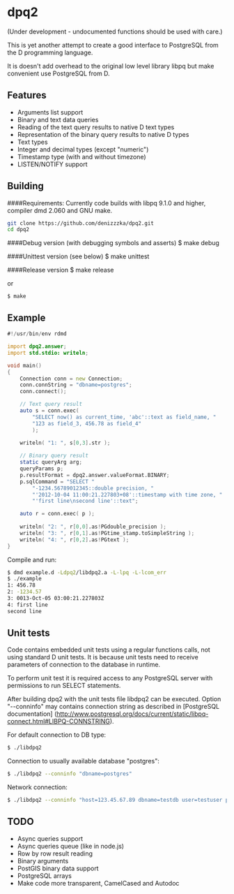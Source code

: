 dpq2
====

(Under development - undocumented functions should be used with care.)

This is yet another attempt to create a good interface to PostgreSQL from the 
D programming language.

It is doesn't add overhead to the original low level library libpq but
make convenient use PostgreSQL from D.

Features
--------

* Arguments list support
* Binary and text data queries
* Reading of the text query results to native D text types
* Representation of the binary query results to native D types
 * Text types
 * Integer and decimal types (except "numeric")
 * Timestamp type (with and without timezone)
* LISTEN/NOTIFY support

Building
--------

####Requirements:
Currently code builds with libpq 9.1.0 and higher, compiler dmd 2.060 and GNU make.
```sh
git clone https://github.com/denizzzka/dpq2.git
cd dpq2
```

####Debug version (with debugging symbols and asserts)
    $ make debug

####Unittest version (see below)
    $ make unittest

####Release version
    $ make release

or

    $ make

Example
-------

```D
#!/usr/bin/env rdmd

import dpq2.answer;
import std.stdio: writeln;

void main()
{
    Connection conn = new Connection;
    conn.connString = "dbname=postgres";
    conn.connect();

    // Text query result
    auto s = conn.exec(
        "SELECT now() as current_time, 'abc'::text as field_name, "
        "123 as field_3, 456.78 as field_4"
        );
        
    writeln( "1: ", s[0,3].str );

    // Binary query result
    static queryArg arg;
    queryParams p;
    p.resultFormat = dpq2.answer.valueFormat.BINARY;
    p.sqlCommand = "SELECT "
        "-1234.56789012345::double precision, "
        "'2012-10-04 11:00:21.227803+08'::timestamp with time zone, "
        "'first line\nsecond line'::text";

    auto r = conn.exec( p );    
 
    writeln( "2: ", r[0,0].as!PGdouble_precision );
    writeln( "3: ", r[0,1].as!PGtime_stamp.toSimpleString );
    writeln( "4: ", r[0,2].as!PGtext );
}
```
Compile and run:
```sh
$ dmd example.d -Ldpq2/libdpq2.a -L-lpq -L-lcom_err
$ ./example 
1: 456.78
2: -1234.57
3: 0013-Oct-05 03:00:21.227803Z
4: first line
second line
```

Unit tests
----------

Code contains embedded unit tests using a regular functions calls, not using
standard D unit tests. It is because unit tests need to receive parameters of
connection to the database in runtime.

To perform unit test it is required access to any PostgreSQL server with
permissions to run SELECT statements.

After building dpq2 with the unit tests file libdpq2 can be executed. Option "--conninfo"
may contains connection string as described in [PostgreSQL documentation]
(http://www.postgresql.org/docs/current/static/libpq-connect.html#LIBPQ-CONNSTRING).

For default connection to DB type:

```sh
$ ./libdpq2 
```
Connection to usually available database "postgres":
```sh
$ ./libdpq2 --conninfo "dbname=postgres"
```
Network connection:
```sh
$ ./libdpq2 --conninfo "host=123.45.67.89 dbname=testdb user=testuser password=123123"
```

TODO
----

* Async queries support
* Async queries queue (like in node.js)
* Row by row result reading
* Binary arguments
* PostGIS binary data support
* PostgreSQL arrays
* Make code more transparent, CamelCased and Autodoc

